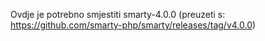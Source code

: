 Ovdje je potrebno smjestiti smarty-4.0.0 (preuzeti s: https://github.com/smarty-php/smarty/releases/tag/v4.0.0)
